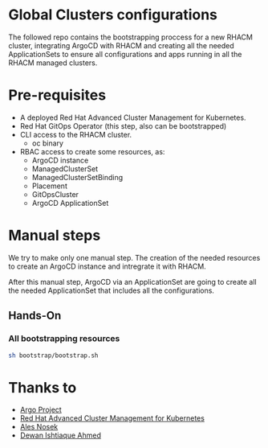 # Global Clusters configurations

The followed repo contains the bootstrapping proccess for a new RHACM cluster, integrating ArgoCD with RHACM and creating all the needed ApplicationSets to ensure all configurations and apps running in all the RHACM managed clusters.

# Pre-requisites

- A deployed Red Hat Advanced Cluster Management for Kubernetes.
- Red Hat GitOps Operator (this step, also can be bootstrapped)
- CLI access to the RHACM cluster.
  - oc binary
- RBAC access to create some resources, as:
  - ArgoCD instance
  - ManagedClusterSet
  - ManagedClusterSetBinding
  - Placement
  - GitOpsCluster
  - ArgoCD ApplicationSet

# Manual steps

We try to make only one manual step. The creation of the needed resources to create an ArgoCD instance and intregrate it with RHACM.

After this manual step, ArgoCD via an ApplicationSet are going to create all the needed ApplicationSet that includes all the configurations.

## Hands-On

### All bootstrapping resources
````bash
sh bootstrap/bootstrap.sh
````

# Thanks to

- [Argo Project](https://github.com/argoproj)
- [Red Hat Advanced Cluster Management for Kubernetes](https://www.redhat.com/es/technologies/management/advanced-cluster-management)
- [Ales Nosek](https://github.com/noseka1)
- [Dewan Ishtiaque Ahmed](https://github.com/dewan-ahmed)
